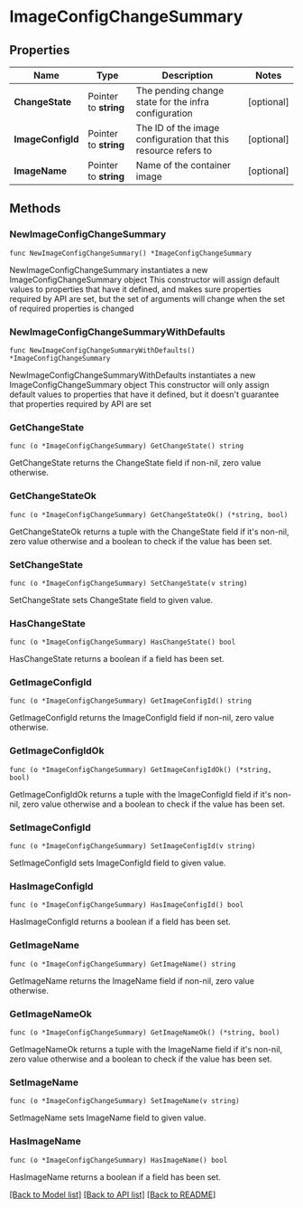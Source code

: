 # ImageConfigChangeSummary

## Properties

Name | Type | Description | Notes
------------ | ------------- | ------------- | -------------
**ChangeState** | Pointer to **string** | The pending change state for the infra configuration | [optional] 
**ImageConfigId** | Pointer to **string** | The ID of the image configuration that this resource refers to | [optional] 
**ImageName** | Pointer to **string** | Name of the container image | [optional] 

## Methods

### NewImageConfigChangeSummary

`func NewImageConfigChangeSummary() *ImageConfigChangeSummary`

NewImageConfigChangeSummary instantiates a new ImageConfigChangeSummary object
This constructor will assign default values to properties that have it defined,
and makes sure properties required by API are set, but the set of arguments
will change when the set of required properties is changed

### NewImageConfigChangeSummaryWithDefaults

`func NewImageConfigChangeSummaryWithDefaults() *ImageConfigChangeSummary`

NewImageConfigChangeSummaryWithDefaults instantiates a new ImageConfigChangeSummary object
This constructor will only assign default values to properties that have it defined,
but it doesn't guarantee that properties required by API are set

### GetChangeState

`func (o *ImageConfigChangeSummary) GetChangeState() string`

GetChangeState returns the ChangeState field if non-nil, zero value otherwise.

### GetChangeStateOk

`func (o *ImageConfigChangeSummary) GetChangeStateOk() (*string, bool)`

GetChangeStateOk returns a tuple with the ChangeState field if it's non-nil, zero value otherwise
and a boolean to check if the value has been set.

### SetChangeState

`func (o *ImageConfigChangeSummary) SetChangeState(v string)`

SetChangeState sets ChangeState field to given value.

### HasChangeState

`func (o *ImageConfigChangeSummary) HasChangeState() bool`

HasChangeState returns a boolean if a field has been set.

### GetImageConfigId

`func (o *ImageConfigChangeSummary) GetImageConfigId() string`

GetImageConfigId returns the ImageConfigId field if non-nil, zero value otherwise.

### GetImageConfigIdOk

`func (o *ImageConfigChangeSummary) GetImageConfigIdOk() (*string, bool)`

GetImageConfigIdOk returns a tuple with the ImageConfigId field if it's non-nil, zero value otherwise
and a boolean to check if the value has been set.

### SetImageConfigId

`func (o *ImageConfigChangeSummary) SetImageConfigId(v string)`

SetImageConfigId sets ImageConfigId field to given value.

### HasImageConfigId

`func (o *ImageConfigChangeSummary) HasImageConfigId() bool`

HasImageConfigId returns a boolean if a field has been set.

### GetImageName

`func (o *ImageConfigChangeSummary) GetImageName() string`

GetImageName returns the ImageName field if non-nil, zero value otherwise.

### GetImageNameOk

`func (o *ImageConfigChangeSummary) GetImageNameOk() (*string, bool)`

GetImageNameOk returns a tuple with the ImageName field if it's non-nil, zero value otherwise
and a boolean to check if the value has been set.

### SetImageName

`func (o *ImageConfigChangeSummary) SetImageName(v string)`

SetImageName sets ImageName field to given value.

### HasImageName

`func (o *ImageConfigChangeSummary) HasImageName() bool`

HasImageName returns a boolean if a field has been set.


[[Back to Model list]](../README.md#documentation-for-models) [[Back to API list]](../README.md#documentation-for-api-endpoints) [[Back to README]](../README.md)


